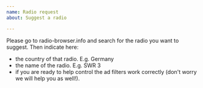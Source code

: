 ```yaml
---
name: Radio request
about: Suggest a radio

---
```


Please go to radio-browser.info and search for the radio you want to suggest.
Then indicate here:
- the country of that radio. E.g. Germany
- the name of the radio. E.g. SWR 3
- if you are ready to help control the ad filters work correctly (don't worry we will help you as well!).
